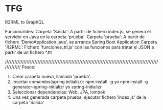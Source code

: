 # TFG
R2RML to GraphQL

Funcionalides:
Carpeta 'Salida': A partir de fichero index.js, se genera el servidor en Java en la carpeta 'prueba'.
Carpeta 'prueba': A partir de fichero 'DemoApplication.java', se arranca Spring Boot Application
Carpeta 'R2RML': Fichero 'funciones_ttl.js' con las funciones para tratar el JSON a partir de un fichero *.ttl

/////////////////////////////////////////////////////////////////////////////////////////////////////////////
Pasos:
1. Crear carpeta nueva, llamada 'prueba'.
2. Insertar comandos(spring initializr):
npm install -g yo
npm install -g generator-spring-initializr
yo spring-initializr
3. Seleccionar dependencias: Web, JPA, lombok
4. Una vez generada carpeta prueba, ejecutar fichero 'index.js' de la carpeta 'Salida'
